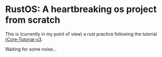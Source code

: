 # RustOS: A heartbreaking os project from scratch

This is (currently in my point of view) a rust practice following the tutorial [rCore-Tutorial-v3](https://github.com/rcore-os/rCore-Tutorial-v3).

Waiting for some noise...
